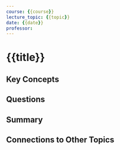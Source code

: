 ```yaml
---
course: {{course}}
lecture_topic: {{topic}}
date: {{date}}
professor: 
---
```


# {{title}}

## Key Concepts

## Questions

## Summary

## Connections to Other Topics
